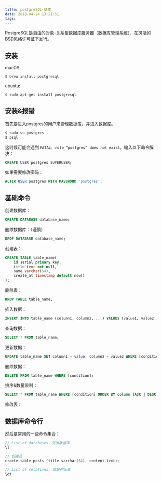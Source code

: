 ```yaml
---
title: postgreSQL-基本
date: 2018-04-24 13:21:51
tags:
---
```



PostgreSQL是自由的对象-关系型数据库服务器（数据库管理系统），在灵活的BSD风格许可证下发行。

<!-- more -->

## 安装 ##

macOS:

```bash
$ brew install postgresql
```

ubuntu:

```bash
$ sudo apt-get install postgresql
```


## 安装&报错 ##

首先要进入postgres的用户来管理数据库，并进入数据库。

```bash
$ sudo su postgres
$ psql
```

这时候可能会遇到 `FATAL: role “postgres” does not exist`，输入以下命令解决：

```sql
CREATE USER postgres SUPERUSER;
```

如果需要修改密码：

```sql
ALTER USER postgres WITH PASSWORD 'postgres';
```


## 基础命令 ##

创建数据库：
```sql
CREATE DATABASE database_name;
```

删除数据库：（谨慎）
```sql
DROP DATABASE database_name;
```

创建表：
```sql
CREATE TABLE table_name(
	id serial primary key,
	title text not null,
	name varchar(64),
	create_at timestamp default now()
);
```

删除表：
```sql
DROP TABLE table_name;
```

插入数据：
```sql
INSERT INTO table_name (column1, column2, ...) VALUES (value1, value2, ...);
```

查询数据：
```sql
SELECT * FROM table_name;
```

更新数据：
```sql
UPDATE table_name SET column1 = value, column2 = value2 WHERE [condition];
```

删除数据：
```sql
DELETE FROM table_name WHERE [condition];
```

排序&数量限制：
```sql
SELECT * FROM table_name WHERE [condition] ORDER BY column [ASC | DESC] LIMIT 10;
```

修改表：


## 数据库命令行 ##

然后是常用的一些命令集合：

```c
// List of databases，列出数据库
\l

// 创建表
craete table posts (title varchar(64), content text);

// List of relations, 就是列出表
\dt

```